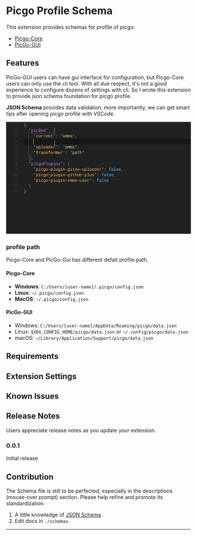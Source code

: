 # Picgo Profile Schema

This extension provides schemas for profile of picgo:
- [Picgo-Core](https://picgo.github.io/PicGo-Core-Doc/)
- [PicGo-GUI](https://picgo.github.io/PicGo-Doc/)

## Features

PicGo-GUI users can have gui interface for configuration, but Picgo-Core users can only use the cli tool. With all due respect, it's not a good experience to configure dozens of settings with cli. So I wrote this extension to provide json schema foundation for picgo profile.

**JSON Schema** provides data validation, more importantly, we can get smart tips after opening picgo profile with VSCode.

![image-20200601183545081](./media/picgo.gif)

### profile path

Picgo-Core and PicGo-Gui has different defalt profile path.

#### Picgo-Core

- **Windows**: `C:/Users/[user-name]/.picgo/config.json`
- **Linux**: `~/.picgo/config.json`
- **MacOS**: `~/.picgo/config.json`

#### PicGo-GUI

- Windows: `C:/Users/[user-name]/AppData/Roaming/picgo/data.json`
- Linux: `$XDG_CONFIG_HOME/picgo/data.json` or `~/.config/picgo/data.json`
- macOS: `~/Library/Application/Support/picgo/data.json`

## Requirements

## Extension Settings

## Known Issues

## Release Notes

Users appreciate release notes as you update your extension.

### 0.0.1

Initial release

## Contribution

The Schema file is still to be perfected, especially in the descriptions (mouse-over prompt) section. Please help refine and promote its standardization.

1. A little knowledge of [JSON Schema](http://json-schema.org/).
2. Edit docs in `./schemas`.

-----------------------------------------------------------------------------------------------------------
